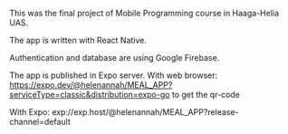 This was the final project of Mobile Programming course in Haaga-Helia UAS.

The app is written with React Native.

Authentication and database are using Google Firebase.

The app is published in Expo server. 
With web browser: https://expo.dev/@helenannah/MEAL_APP?serviceType=classic&distribution=expo-go 
  to get the qr-code

With Expo: exp://exp.host/@helenannah/MEAL_APP?release-channel=default


